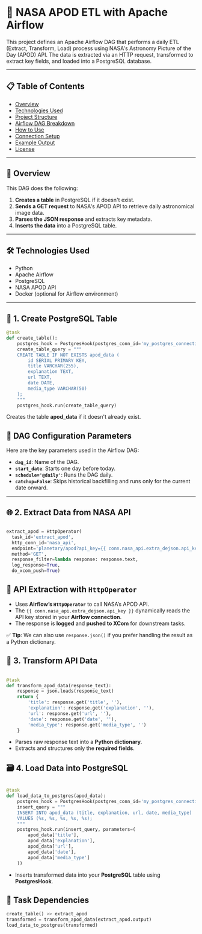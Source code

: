 # 🚀 NASA APOD ETL with Apache Airflow

This project defines an Apache Airflow DAG that performs a daily ETL (Extract, Transform, Load) process using NASA's Astronomy Picture of the Day (APOD) API. The data is extracted via an HTTP request, transformed to extract key fields, and loaded into a PostgreSQL database.

---

## 📋 Table of Contents

- [Overview](#Overview)
- [Technologies Used](#technologies-used)
- [Project Structure](#project-structure)
- [Airflow DAG Breakdown](#airflow-dag-breakdown)
- [How to Use](#how-to-use)
- [Connection Setup](#connection-setup)
- [Example Output](#example-output)
- [License](#license)

---

## 📖 Overview

This DAG does the following:

1. **Creates a table** in PostgreSQL if it doesn't exist.
2. **Sends a GET request** to NASA's APOD API to retrieve daily astronomical image data.
3. **Parses the JSON response** and extracts key metadata.
4. **Inserts the data** into a PostgreSQL table.

---

## 🛠 Technologies Used

- Python
- Apache Airflow
- PostgreSQL
- NASA APOD API
- Docker (optional for Airflow environment)

---


## 🔧 1. Create PostgreSQL Table

```python
@task
def create_table():
    postgres_hook = PostgresHook(postgres_conn_id='my_postgres_connection')
    create_table_query = """
    CREATE TABLE IF NOT EXISTS apod_data (
        id SERIAL PRIMARY KEY,
        title VARCHAR(255),
        explanation TEXT,
        url TEXT,
        date DATE,
        media_type VARCHAR(50)
    );
    """
    postgres_hook.run(create_table_query)
```
Creates the table **apod_data** if it doesn't already exist.

## 📘 DAG Configuration Parameters

Here are the key parameters used in the Airflow DAG:

- **`dag_id`**: Name of the DAG.
- **`start_date`**: Starts one day before today.
- **`schedule='@daily'`**: Runs the DAG daily.
- **`catchup=False`**: Skips historical backfilling and runs only for the current date onward.

---
## 🌐 2. Extract Data from NASA API

  ```python
  
  extract_apod = HttpOperator(
    task_id='extract_apod',
    http_conn_id='nasa_api',
    endpoint='planetary/apod?api_key={{ conn.nasa_api.extra_dejson.api_key }}',
    method='GET',
    response_filter=lambda response: response.text,
    log_response=True,
    do_xcom_push=True)
  
   ```
## 🚀 API Extraction with `HttpOperator`

- Uses **Airflow’s `HttpOperator`** to call NASA’s APOD API.
- The `{{ conn.nasa_api.extra_dejson.api_key }}` dynamically reads the API key stored in your **Airflow connection**.
- The response is **logged** and **pushed to XCom** for downstream tasks.

✅ **Tip**: We can also use `response.json()` if you prefer handling the result as a Python dictionary.

##  🔁 3. Transform API Data

```python

@task
def transform_apod_data(response_text):
    response = json.loads(response_text)
    return {
        'title': response.get('title', ''),
        'explanation': response.get('explanation', ''),
        'url': response.get('url', ''),
        'date': response.get('date', ''),
        'media_type': response.get('media_type', '')
    }

```
- Parses raw response text into a **Python dictionary**.
- Extracts and structures only the **required fields**.

## 🗃 4. Load Data into PostgreSQL

```Python

@task
def load_data_to_postgres(apod_data):
    postgres_hook = PostgresHook(postgres_conn_id='my_postgres_connection')
    insert_query = """
    INSERT INTO apod_data (title, explanation, url, date, media_type)
    VALUES (%s, %s, %s, %s, %s);
    """
    postgres_hook.run(insert_query, parameters=(
        apod_data['title'],
        apod_data['explanation'],
        apod_data['url'],
        apod_data['date'],
        apod_data['media_type']
    ))

```
- Inserts transformed data into your **PostgreSQL** table using **PostgresHook**.

## 🔗 Task Dependencies

```python
create_table() >> extract_apod
transformed = transform_apod_data(extract_apod.output)
load_data_to_postgres(transformed)
```
